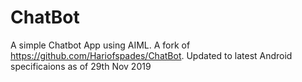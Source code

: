 # ChatBot
A simple Chatbot App using AIML.
A fork of https://github.com/Hariofspades/ChatBot.
Updated to latest Android specificaions as of 29th Nov 2019
